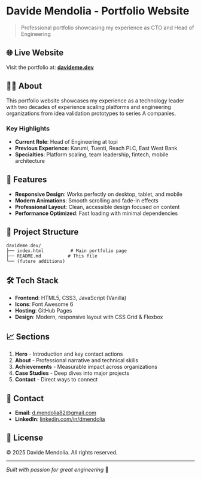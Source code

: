 # Davide Mendolia - Portfolio Website

> Professional portfolio showcasing my experience as CTO and Head of Engineering

## 🌐 Live Website

Visit the portfolio at: **[davideme.dev](https://davideme.dev)**

## 👨‍💻 About

This portfolio website showcases my experience as a technology leader with two decades of experience scaling platforms and engineering organizations from idea validation prototypes to series A companies.

### Key Highlights

- **Current Role**: Head of Engineering at topi
- **Previous Experience**: Karumi, Tuenti, Reach PLC, East West Bank
- **Specialties**: Platform scaling, team leadership, fintech, mobile architecture

## 🚀 Features

- **Responsive Design**: Works perfectly on desktop, tablet, and mobile
- **Modern Animations**: Smooth scrolling and fade-in effects
- **Professional Layout**: Clean, accessible design focused on content
- **Performance Optimized**: Fast loading with minimal dependencies

## 📁 Project Structure

```
davideme.dev/
├── index.html          # Main portfolio page
├── README.md          # This file
└── (future additions)
```

## 🛠 Tech Stack

- **Frontend**: HTML5, CSS3, JavaScript (Vanilla)
- **Icons**: Font Awesome 6
- **Hosting**: GitHub Pages
- **Design**: Modern, responsive layout with CSS Grid & Flexbox

## 📈 Sections

1. **Hero** - Introduction and key contact actions
2. **About** - Professional narrative and technical skills
3. **Achievements** - Measurable impact across organizations
4. **Case Studies** - Deep dives into major projects
5. **Contact** - Direct ways to connect

## 📧 Contact

- **Email**: [d.mendolia82@gmail.com](mailto:d.mendolia82@gmail.com)
- **LinkedIn**: [linkedin.com/in/dmendolia](https://www.linkedin.com/in/dmendolia/)

## 📄 License

© 2025 Davide Mendolia. All rights reserved.

---

*Built with passion for great engineering* 🚀